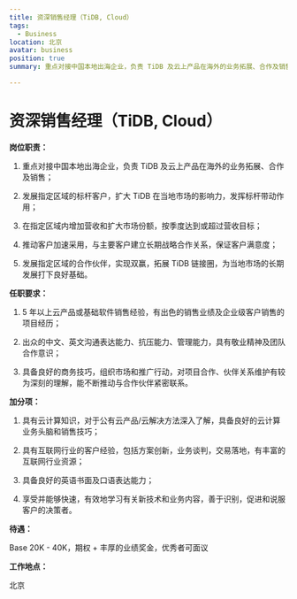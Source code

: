 ```yaml
---
title: 资深销售经理（TiDB, Cloud）
tags:
  - Business
location: 北京
avatar: business
position: true
summary: 重点对接中国本地出海企业，负责 TiDB 及云上产品在海外的业务拓展、合作及销售；发展指定区域的标杆客户，扩大 TiDB 在当地市场的影响力，发挥标杆带动作用；在指定区域内增加营收和扩大市场份额，按季度达到或超过营收目标.

---
```


# 资深销售经理（TiDB, Cloud）

**岗位职责：**

1. 重点对接中国本地出海企业，负责 TiDB 及云上产品在海外的业务拓展、合作及销售；

2. 发展指定区域的标杆客户，扩大 TiDB 在当地市场的影响力，发挥标杆带动作用；

3. 在指定区域内增加营收和扩大市场份额，按季度达到或超过营收目标；

4. 推动客户加速采用，与主要客户建立长期战略合作关系，保证客户满意度；

5. 发展指定区域的合作伙伴，实现双赢，拓展 TiDB 链接圈，为当地市场的长期发展打下良好基础。


**任职要求：**

1. 5 年以上云产品或基础软件销售经验，有出色的销售业绩及企业级客户销售的项目经历；

2. 出众的中文、英文沟通表达能力、抗压能力、管理能力，具有敬业精神及团队合作意识；

3. 具备良好的商务技巧，组织市场和推广行动，对项目合作、伙伴关系维护有较为深刻的理解，能不断推动与合作伙伴紧密联系。


**加分项：**

1. 具有云计算知识，对于公有云产品/云解决方法深入了解，具备良好的云计算业务头脑和销售技巧；

2. 具有互联网行业的客户经验，包括方案创新，业务谈判，交易落地，有丰富的互联网行业资源；

3. 具备良好的英语书面及口语表达能力；

4. 享受并能够快速，有效地学习有关新技术和业务内容，善于识别，促进和说服客户的决策者。


**待遇：**

Base 20K - 40K，期权 + 丰厚的业绩奖金，优秀者可面议

**工作地点：**

北京
